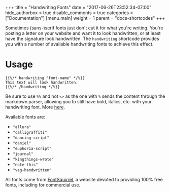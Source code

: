 +++
title = "Handwriting Fonts"
date = "2017-06-26T23:52:34-07:00"
hide_authorbox = true
disable_comments = true
categories = ["Documentation"]
[menu.main]
  weight = 1
  parent = "docs-shortcodes"
+++

Sometimes (sans-)serif fonts just don't cut it for what you're writing. You're posting a letter on your website and want it to look handwritten, or at least have the signature look handwritten. The `handwriting` shortcode provides you with a number of available handwriting fonts to achieve this effect.

<!--more-->

# Usage

```
{{%/* handwriting "font-name" */%}}
This text will look handwritten.
{{%/* /handwriting */%}}
```

Be sure to use `%%` and not `<>` as the one with `%` sends the content through the markdown parser, allowing you to still have bold, italics, etc. with your handwriting font. More [here](https://gohugo.io/extras/shortcodes/#shortcodes-with-markdown).

Available fonts are:

- `"allura"`
- `"calligraffiti"`
- `"dancing-script"`
- `"daniel"`
- `"euphoria-script"`
- `"journal"`
- `"kingthings-wrote"`
- `"note-this"`
- `"vag-handwritten"`

All fonts come from [FontSquirrel](https://www.fontsquirrel.com/), a website devoted to providing 100% free fonts, including for commercial use.

